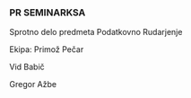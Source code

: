 ### PR SEMINARKSA
Sprotno delo predmeta Podatkovno Rudarjenje

Ekipa: Primož Pečar

Vid Babič

Gregor Ažbe
